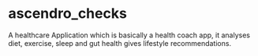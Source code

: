 # ascendro_checks
A healthcare Application which is basically a health coach app, it analyses diet, exercise, sleep and gut health gives lifestyle recommendations.
